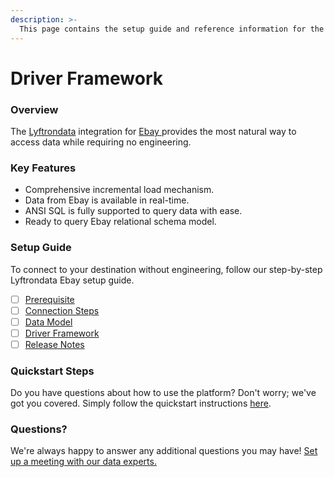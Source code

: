 ```yaml
---
description: >-
  This page contains the setup guide and reference information for the Ebay source connector.
---
```


# Driver Framework

### Overview

The [Lyftrondata](https://www.lyftrondata.com/) integration for [Ebay](https://www.lyftrondata.com/integration/ebay/)[ ](https://www.lyftrondata.com/integration/ebay/)provides the most natural way to access data while requiring no engineering.

### Key Features

* Comprehensive incremental load mechanism.
* Data from Ebay is available in real-time.&#x20;
* ANSI SQL is fully supported to query data with ease.
* Ready to query Ebay relational schema model.

### Setup Guide

To connect to your destination without engineering, follow our step-by-step Lyftrondata Ebay setup guide.

* [ ] [Prerequisite](../../commerce-analytics/ebay/prerequisite.md)
* [ ] [Connection Steps](../../commerce-analytics/ebay/connection-steps.md)
* [ ] [Data Model](../../commerce-analytics/ebay/data-model/)
* [ ] [Driver Framework](../../commerce-analytics/ebay/driver-framework/)
* [ ] [Release Notes](../../commerce-analytics/ebay/release-notes.md)

### Quickstart Steps

Do you have questions about how to use the platform? Don't worry; we've got you covered. Simply follow the quickstart instructions [here](../../../quickstart-steps.md).

### Questions? <a href="#questions" id="questions"></a>

We're always happy to answer any additional questions you may have! [Set up a meeting with our data experts.](https://www.lyftrondata.com/book-a-meeting/)


